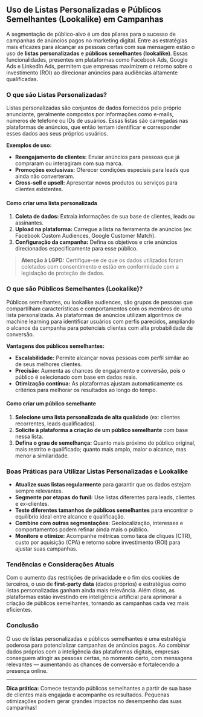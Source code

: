 ## Uso de Listas Personalizadas e Públicos Semelhantes (Lookalike) em Campanhas

A segmentação de público-alvo é um dos pilares para o sucesso de campanhas de anúncios pagos no marketing digital. Entre as estratégias mais eficazes para alcançar as pessoas certas com sua mensagem estão o uso de **listas personalizadas** e **públicos semelhantes (lookalike)**. Essas funcionalidades, presentes em plataformas como Facebook Ads, Google Ads e LinkedIn Ads, permitem que empresas maximizem o retorno sobre o investimento (ROI) ao direcionar anúncios para audiências altamente qualificadas.

### O que são Listas Personalizadas?

Listas personalizadas são conjuntos de dados fornecidos pelo próprio anunciante, geralmente compostos por informações como e-mails, números de telefone ou IDs de usuários. Essas listas são carregadas nas plataformas de anúncios, que então tentam identificar e corresponder esses dados aos seus próprios usuários.

**Exemplos de uso:**
- **Reengajamento de clientes:** Enviar anúncios para pessoas que já compraram ou interagiram com sua marca.
- **Promoções exclusivas:** Oferecer condições especiais para leads que ainda não converteram.
- **Cross-sell e upsell:** Apresentar novos produtos ou serviços para clientes existentes.

#### Como criar uma lista personalizada

1. **Coleta de dados:** Extraia informações de sua base de clientes, leads ou assinantes.
2. **Upload na plataforma:** Carregue a lista na ferramenta de anúncios (ex: Facebook Custom Audiences, Google Customer Match).
3. **Configuração da campanha:** Defina os objetivos e crie anúncios direcionados especificamente para esse público.

> **Atenção à LGPD:** Certifique-se de que os dados utilizados foram coletados com consentimento e estão em conformidade com a legislação de proteção de dados.

### O que são Públicos Semelhantes (Lookalike)?

Públicos semelhantes, ou lookalike audiences, são grupos de pessoas que compartilham características e comportamentos com os membros de uma lista personalizada. As plataformas de anúncios utilizam algoritmos de machine learning para identificar usuários com perfis parecidos, ampliando o alcance da campanha para potenciais clientes com alta probabilidade de conversão.

**Vantagens dos públicos semelhantes:**
- **Escalabilidade:** Permite alcançar novas pessoas com perfil similar ao de seus melhores clientes.
- **Precisão:** Aumenta as chances de engajamento e conversão, pois o público é selecionado com base em dados reais.
- **Otimização contínua:** As plataformas ajustam automaticamente os critérios para melhorar os resultados ao longo do tempo.

#### Como criar um público semelhante

1. **Selecione uma lista personalizada de alta qualidade** (ex: clientes recorrentes, leads qualificados).
2. **Solicite à plataforma a criação de um público semelhante** com base nessa lista.
3. **Defina o grau de semelhança:** Quanto mais próximo do público original, mais restrito e qualificado; quanto mais amplo, maior o alcance, mas menor a similaridade.

### Boas Práticas para Utilizar Listas Personalizadas e Lookalike

- **Atualize suas listas regularmente** para garantir que os dados estejam sempre relevantes.
- **Segmente por etapas do funil:** Use listas diferentes para leads, clientes e ex-clientes.
- **Teste diferentes tamanhos de públicos semelhantes** para encontrar o equilíbrio ideal entre alcance e qualificação.
- **Combine com outras segmentações:** Geolocalização, interesses e comportamentos podem refinar ainda mais o público.
- **Monitore e otimize:** Acompanhe métricas como taxa de cliques (CTR), custo por aquisição (CPA) e retorno sobre investimento (ROI) para ajustar suas campanhas.

### Tendências e Considerações Atuais

Com o aumento das restrições de privacidade e o fim dos cookies de terceiros, o uso de **first-party data** (dados próprios) e estratégias como listas personalizadas ganham ainda mais relevância. Além disso, as plataformas estão investindo em inteligência artificial para aprimorar a criação de públicos semelhantes, tornando as campanhas cada vez mais eficientes.

### Conclusão

O uso de listas personalizadas e públicos semelhantes é uma estratégia poderosa para potencializar campanhas de anúncios pagos. Ao combinar dados próprios com a inteligência das plataformas digitais, empresas conseguem atingir as pessoas certas, no momento certo, com mensagens relevantes — aumentando as chances de conversão e fortalecendo a presença online.

---

**Dica prática:** Comece testando públicos semelhantes a partir de sua base de clientes mais engajada e acompanhe os resultados. Pequenas otimizações podem gerar grandes impactos no desempenho das suas campanhas!